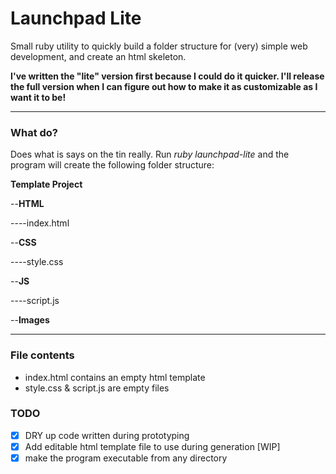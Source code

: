 # Launchpad Lite
Small ruby utility to quickly build a folder structure for (very) simple web development, and create an html skeleton.

**I've written the "lite" version first because I could do it quicker. I'll release the full version when I can figure out how to make it as customizable as I want it to be!**

<hr>

### What do?
Does what is says on the tin really. Run *ruby launchpad-lite* and the program will create the following folder structure:

**Template Project**

--**HTML**

----index.html

--**CSS**

----style.css

--**JS**

----script.js

--**Images**

<hr>

### File contents

- index.html contains an empty html template
- style.css & script.js are empty files

### TODO

- [x] DRY up code written during prototyping
- [x] Add editable html template file to use during generation [WIP]
- [x] make the program executable from any directory
